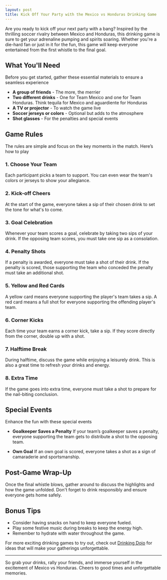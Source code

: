 ```yaml
---
layout: post
title: Kick Off Your Party with the Mexico vs Honduras Drinking Game
---
```



Are you ready to kick off your next party with a bang? Inspired by the thrilling soccer rivalry between Mexico and Honduras, this drinking game is sure to get your adrenaline pumping and spirits soaring. Whether you're a die-hard fan or just in it for the fun, this game will keep everyone entertained from the first whistle to the final goal.

## What You'll Need

Before you get started, gather these essential materials to ensure a seamless experience

- **A group of friends** - The more, the merrier
- **Two different drinks** - One for Team Mexico and one for Team Honduras. Think tequila for Mexico and aguardiente for Honduras
- **A TV or projector** - To watch the game live
- **Soccer jerseys or colors** - Optional but adds to the atmosphere
- **Shot glasses** - For the penalties and special events

## Game Rules

The rules are simple and focus on the key moments in the match. Here’s how to play

### 1. Choose Your Team

Each participant picks a team to support. You can even wear the team's colors or jerseys to show your allegiance.

### 2. Kick-off Cheers

At the start of the game, everyone takes a sip of their chosen drink to set the tone for what's to come.

### 3. Goal Celebration

Whenever your team scores a goal, celebrate by taking two sips of your drink. If the opposing team scores, you must take one sip as a consolation.

### 4. Penalty Shots

If a penalty is awarded, everyone must take a shot of their drink. If the penalty is scored, those supporting the team who conceded the penalty must take an additional shot.

### 5. Yellow and Red Cards

A yellow card means everyone supporting the player's team takes a sip. A red card means a full shot for everyone supporting the offending player's team.

### 6. Corner Kicks

Each time your team earns a corner kick, take a sip. If they score directly from the corner, double up with a shot.

### 7. Halftime Break

During halftime, discuss the game while enjoying a leisurely drink. This is also a great time to refresh your drinks and energy.

### 8. Extra Time

If the game goes into extra time, everyone must take a shot to prepare for the nail-biting conclusion.

## Special Events

Enhance the fun with these special events

- **Goalkeeper Saves a Penalty** If your team’s goalkeeper saves a penalty, everyone supporting the team gets to distribute a shot to the opposing team.

- **Own Goal** If an own goal is scored, everyone takes a shot as a sign of camaraderie and sportsmanship.

## Post-Game Wrap-Up

Once the final whistle blows, gather around to discuss the highlights and how the game unfolded. Don't forget to drink responsibly and ensure everyone gets home safely.

## Bonus Tips

- Consider having snacks on hand to keep everyone fueled.
- Play some festive music during breaks to keep the energy high.
- Remember to hydrate with water throughout the game.

For more exciting drinking games to try out, check out [Drinking Dojo](https://drinkingdojo.com/) for ideas that will make your gatherings unforgettable.

---

So grab your drinks, rally your friends, and immerse yourself in the excitement of Mexico vs Honduras. Cheers to good times and unforgettable memories.
